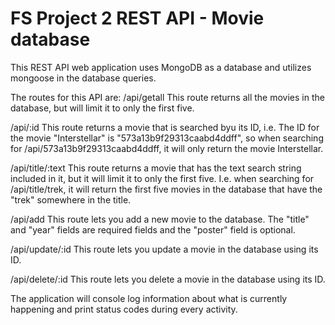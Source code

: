 # FS Project 2 REST API - Movie database

This REST API web application uses MongoDB as a database and utilizes mongoose in the database queries.

The routes for this API are:
 /api/getall
  This route returns all the movies in the database, but will limit it to only the first five.
 
 /api/:id
  This route returns a movie that is searched byu its ID, i.e. The ID for the movie "Interstellar" is "573a13b9f29313caabd4ddff", so when searching for                     /api/573a13b9f29313caabd4ddff, it will only return the movie Interstellar.
  
 /api/title/:text
  This route returns a movie that has the text search string included in it, but it will limit it to only the first five. I.e. when searching for /api/title/trek, it       will return the first five movies in the database that have the "trek" somewhere in the title.
   
 /api/add
  This route lets you add a new movie to the database. The "title" and "year" fields are required fields and the "poster" field is optional.
   
 /api/update/:id
  This route lets you update a movie in the database using its ID.
  
 /api/delete/:id
  This route lets you delete a movie in the database using its ID.
  
  The application will console log information about what is currently happening and print status codes during every activity.
  
 
